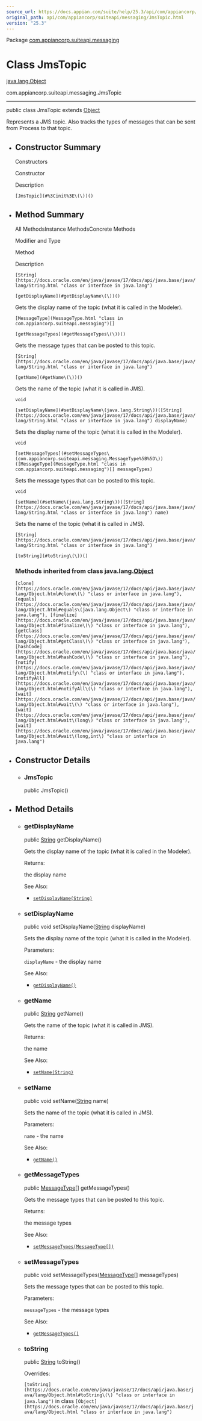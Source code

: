 ```yaml
---
source_url: https://docs.appian.com/suite/help/25.3/api/com/appiancorp/suiteapi/messaging/JmsTopic.html
original_path: api/com/appiancorp/suiteapi/messaging/JmsTopic.html
version: "25.3"
---
```


Package [com.appiancorp.suiteapi.messaging](package-summary.html)

# Class JmsTopic

[java.lang.Object](https://docs.oracle.com/en/java/javase/17/docs/api/java.base/java/lang/Object.html "class or interface in java.lang")

com.appiancorp.suiteapi.messaging.JmsTopic

* * *

public class JmsTopic extends [Object](https://docs.oracle.com/en/java/javase/17/docs/api/java.base/java/lang/Object.html "class or interface in java.lang")

Represents a JMS topic. Also tracks the types of messages that can be sent from Process to that topic.

-   ## Constructor Summary

    Constructors

    Constructor

    Description

    `[JmsTopic](#%3Cinit%3E\(\))()`

-   ## Method Summary

    All MethodsInstance MethodsConcrete Methods

    Modifier and Type

    Method

    Description

    `[String](https://docs.oracle.com/en/java/javase/17/docs/api/java.base/java/lang/String.html "class or interface in java.lang")`

    `[getDisplayName](#getDisplayName\(\))()`

    Gets the display name of the topic (what it is called in the Modeler).

    `[MessageType](MessageType.html "class in com.appiancorp.suiteapi.messaging")[]`

    `[getMessageTypes](#getMessageTypes\(\))()`

    Gets the message types that can be posted to this topic.

    `[String](https://docs.oracle.com/en/java/javase/17/docs/api/java.base/java/lang/String.html "class or interface in java.lang")`

    `[getName](#getName\(\))()`

    Gets the name of the topic (what it is called in JMS).

    `void`

    `[setDisplayName](#setDisplayName\(java.lang.String\))([String](https://docs.oracle.com/en/java/javase/17/docs/api/java.base/java/lang/String.html "class or interface in java.lang") displayName)`

    Sets the display name of the topic (what it is called in the Modeler).

    `void`

    `[setMessageTypes](#setMessageTypes\(com.appiancorp.suiteapi.messaging.MessageType%5B%5D\))([MessageType](MessageType.html "class in com.appiancorp.suiteapi.messaging")[] messageTypes)`

    Sets the message types that can be posted to this topic.

    `void`

    `[setName](#setName\(java.lang.String\))([String](https://docs.oracle.com/en/java/javase/17/docs/api/java.base/java/lang/String.html "class or interface in java.lang") name)`

    Sets the name of the topic (what it is called in JMS).

    `[String](https://docs.oracle.com/en/java/javase/17/docs/api/java.base/java/lang/String.html "class or interface in java.lang")`

    `[toString](#toString\(\))()`

    ### Methods inherited from class java.lang.[Object](https://docs.oracle.com/en/java/javase/17/docs/api/java.base/java/lang/Object.html "class or interface in java.lang")

    `[clone](https://docs.oracle.com/en/java/javase/17/docs/api/java.base/java/lang/Object.html#clone\(\) "class or interface in java.lang"), [equals](https://docs.oracle.com/en/java/javase/17/docs/api/java.base/java/lang/Object.html#equals\(java.lang.Object\) "class or interface in java.lang"), [finalize](https://docs.oracle.com/en/java/javase/17/docs/api/java.base/java/lang/Object.html#finalize\(\) "class or interface in java.lang"), [getClass](https://docs.oracle.com/en/java/javase/17/docs/api/java.base/java/lang/Object.html#getClass\(\) "class or interface in java.lang"), [hashCode](https://docs.oracle.com/en/java/javase/17/docs/api/java.base/java/lang/Object.html#hashCode\(\) "class or interface in java.lang"), [notify](https://docs.oracle.com/en/java/javase/17/docs/api/java.base/java/lang/Object.html#notify\(\) "class or interface in java.lang"), [notifyAll](https://docs.oracle.com/en/java/javase/17/docs/api/java.base/java/lang/Object.html#notifyAll\(\) "class or interface in java.lang"), [wait](https://docs.oracle.com/en/java/javase/17/docs/api/java.base/java/lang/Object.html#wait\(\) "class or interface in java.lang"), [wait](https://docs.oracle.com/en/java/javase/17/docs/api/java.base/java/lang/Object.html#wait\(long\) "class or interface in java.lang"), [wait](https://docs.oracle.com/en/java/javase/17/docs/api/java.base/java/lang/Object.html#wait\(long,int\) "class or interface in java.lang")`

-   ## Constructor Details

    -   ### JmsTopic

        public JmsTopic()

-   ## Method Details

    -   ### getDisplayName

        public [String](https://docs.oracle.com/en/java/javase/17/docs/api/java.base/java/lang/String.html "class or interface in java.lang") getDisplayName()

        Gets the display name of the topic (what it is called in the Modeler).

        Returns:

        the display name

        See Also:

        -   [`setDisplayName(String)`](#setDisplayName\(java.lang.String\))

    -   ### setDisplayName

        public void setDisplayName([String](https://docs.oracle.com/en/java/javase/17/docs/api/java.base/java/lang/String.html "class or interface in java.lang") displayName)

        Sets the display name of the topic (what it is called in the Modeler).

        Parameters:

        `displayName` - the display name

        See Also:

        -   [`getDisplayName()`](#getDisplayName\(\))

    -   ### getName

        public [String](https://docs.oracle.com/en/java/javase/17/docs/api/java.base/java/lang/String.html "class or interface in java.lang") getName()

        Gets the name of the topic (what it is called in JMS).

        Returns:

        the name

        See Also:

        -   [`setName(String)`](#setName\(java.lang.String\))

    -   ### setName

        public void setName([String](https://docs.oracle.com/en/java/javase/17/docs/api/java.base/java/lang/String.html "class or interface in java.lang") name)

        Sets the name of the topic (what it is called in JMS).

        Parameters:

        `name` - the name

        See Also:

        -   [`getName()`](#getName\(\))

    -   ### getMessageTypes

        public [MessageType](MessageType.html "class in com.appiancorp.suiteapi.messaging")\[\] getMessageTypes()

        Gets the message types that can be posted to this topic.

        Returns:

        the message types

        See Also:

        -   [`setMessageTypes(MessageType[])`](#setMessageTypes\(com.appiancorp.suiteapi.messaging.MessageType%5B%5D\))

    -   ### setMessageTypes

        public void setMessageTypes([MessageType](MessageType.html "class in com.appiancorp.suiteapi.messaging")\[\] messageTypes)

        Sets the message types that can be posted to this topic.

        Parameters:

        `messageTypes` - the message types

        See Also:

        -   [`getMessageTypes()`](#getMessageTypes\(\))

    -   ### toString

        public [String](https://docs.oracle.com/en/java/javase/17/docs/api/java.base/java/lang/String.html "class or interface in java.lang") toString()

        Overrides:

        `[toString](https://docs.oracle.com/en/java/javase/17/docs/api/java.base/java/lang/Object.html#toString\(\) "class or interface in java.lang")` in class `[Object](https://docs.oracle.com/en/java/javase/17/docs/api/java.base/java/lang/Object.html "class or interface in java.lang")`